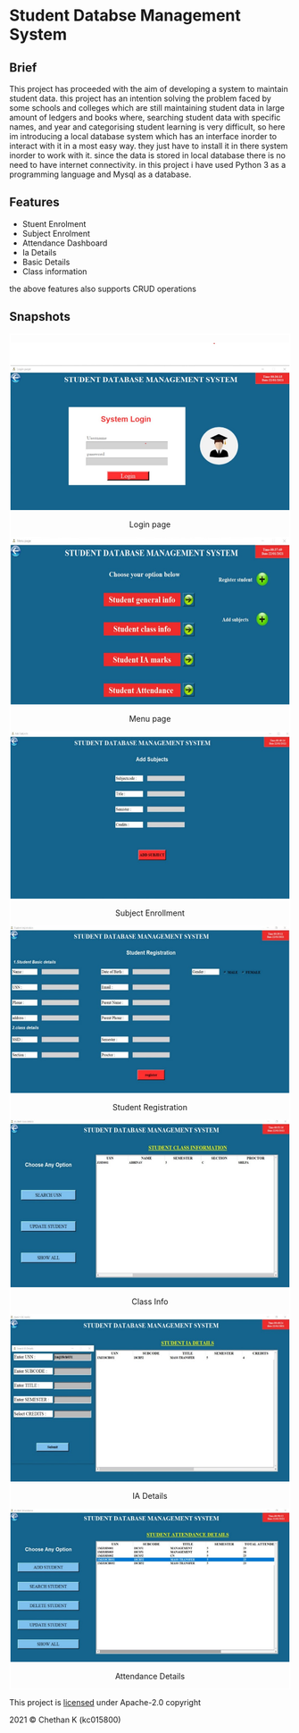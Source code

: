 # Student Databse Management System


## Brief 
This project has proceeded with the aim of developing a system to maintain student data. this project has an intention solving the problem faced by some schools and colleges which are still maintaining student data in large amount of ledgers and books where, searching student data with specific names, and year and categorising student learning is very difficult, so here im introducing a local database system which has an interface inorder to interact with it in a most easy way. they just have to install it in there system inorder to work with it. since the data is stored in local database there is no need to have internet connectivity. in this project i have used Python 3 as a programming language and Mysql as a database.

## Features 
* Stuent Enrolment
* Subject Enrolment
* Attendance Dashboard
* Ia Details
* Basic Details
* Class information


the above features also supports CRUD operations
## Snapshots 
<!-- <div style="display:  flex;
              flex-direction: row;
              flex-wrap: wrap;"> -->
<div style="margin:auto 0;border: 2px solid white;bg-color:yellow;">
  <p align=center>
  <img src="https://github.com/kc015800/Student-Databse-Management-System/blob/main/images/login.jpg" height="300px" width="600px">
    </p>
  <p align=center> Login page</p>
  <p align=center>
  <img src="https://github.com/kc015800/Student-Databse-Management-System/blob/main/images/menu page.jpg" height="300px" width="600px">
    </p>
  <p align=center> Menu page</p>
  <p align=center>
  <img src="https://github.com/kc015800/Student-Databse-Management-System/blob/main/images/subject.jpg" height="300px" width="600px">
    </p>
  <p align=center>Subject Enrollment</p>
   <p align=center>
  <img src="https://github.com/kc015800/Student-Databse-Management-System/blob/main/images/student reg.jpg" height="300px" width="600px">
     </p>
  <p align=center> Student Registration</p>
   <p align=center>
  <img src="https://github.com/kc015800/Student-Databse-Management-System/blob/main/images/class info.jpg" height="300px" width="600px">
     </p>
  <p align=center>Class Info </p>
   <p align=center>
  <img src="https://github.com/kc015800/Student-Databse-Management-System/blob/main/images/ia details.jpg" height="300px" width="600px">
     </p>
  <p align=center> IA Details</p>
   <p align=center>
  <img src="https://github.com/kc015800/Student-Databse-Management-System/blob/main/images/attendance.jpg" height="275px" width="600px">
     </p>
  <p align=center> Attendance Details</p>
  </div>
<!--  </div> -->
<p>This project is <a href="https://github.com/kc015800/Student-Databse-Management-System/blob/main/LICENSE">licensed</a> under Apache-2.0 copyright</p>
<p> 2021 &copy; Chethan K (kc015800)</p>
